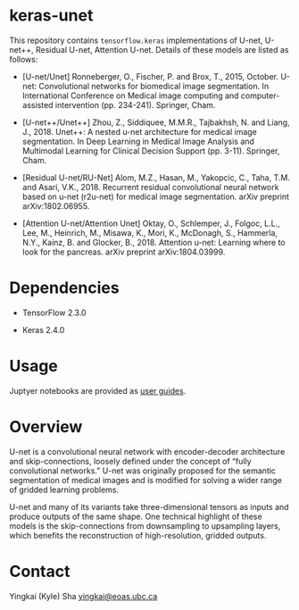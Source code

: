 # keras-unet

This repository contains `tensorflow.keras` implementations of U-net, U-net++, Residual U-net, Attention U-net. Details of these models are listed as follows:

* [U-net/Unet] Ronneberger, O., Fischer, P. and Brox, T., 2015, October. U-net: Convolutional networks for biomedical image segmentation. In International Conference on Medical image computing and computer-assisted intervention (pp. 234-241). Springer, Cham.

* [U-net++/Unet++] Zhou, Z., Siddiquee, M.M.R., Tajbakhsh, N. and Liang, J., 2018. Unet++: A nested u-net architecture for medical image segmentation. In Deep Learning in Medical Image Analysis and Multimodal Learning for Clinical Decision Support (pp. 3-11). Springer, Cham.

* [Residual U-net/RU-Net] Alom, M.Z., Hasan, M., Yakopcic, C., Taha, T.M. and Asari, V.K., 2018. Recurrent residual convolutional neural network based on u-net (r2u-net) for medical image segmentation. arXiv preprint arXiv:1802.06955.

* [Attention U-net/Attention Unet] Oktay, O., Schlemper, J., Folgoc, L.L., Lee, M., Heinrich, M., Misawa, K., Mori, K., McDonagh, S., Hammerla, N.Y., Kainz, B. and Glocker, B., 2018. Attention u-net: Learning where to look for the pancreas. arXiv preprint arXiv:1804.03999.

# Dependencies

* TensorFlow 2.3.0

* Keras 2.4.0

# Usage

Juptyer notebooks are provided as [user guides](https://github.com/yingkaisha/keras-unet-collection/blob/main/user_guid.ipynb).

# Overview

U-net is a convolutional neural network with encoder-decoder architecture and skip-connections, loosely defined under the concept of “fully convolutional networks." U-net was originally proposed for the semantic segmentation of medical images and is modified for solving a wider range of gridded learning problems.

U-net and many of its variants take three-dimensional tensors as inputs and produce outputs of the same shape. One technical highlight of these models is the skip-connections from downsampling to upsampling layers, which benefits the reconstruction of high-resolution, gridded outputs.

# Contact

Yingkai (Kyle) Sha <yingkai@eoas.ubc.ca>

